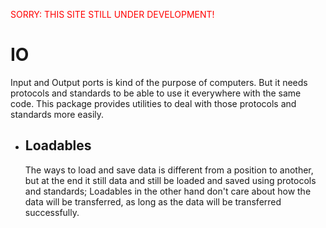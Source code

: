 <font color="red">SORRY: THIS SITE STILL UNDER DEVELOPMENT!</font>

# IO
Input and Output ports is kind of the purpose of computers. But it needs
protocols and standards to be able to use it everywhere with the same code.
This package provides utilities to deal with those protocols and standards
more easily.

-   ## Loadables
    The ways to load and save data is different from a position to another,
    but at the end it still data and still be loaded and saved using protocols
    and standards; Loadables in the other hand don't care about how the data will
    be transferred, as long as the data will be transferred successfully.
